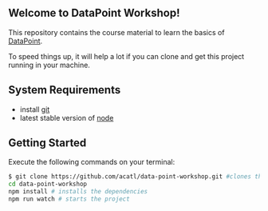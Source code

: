 ## Welcome to DataPoint Workshop!

This repository contains the course material to learn the basics of [DataPoint](https://github.com/ViacomInc/data-point). 

To speed things up, it will help a lot if you can clone and get this project running in your machine. 

## System Requirements

- install [git](https://git-scm.com/downloads)
- latest stable version of [node](https://nodejs.org)

## Getting Started

Execute the following commands on your terminal:

```bash
$ git clone https://github.com/acatl/data-point-workshop.git #clones the repository
cd data-point-workshop
npm install # installs the dependencies
npm run watch # starts the project
```

